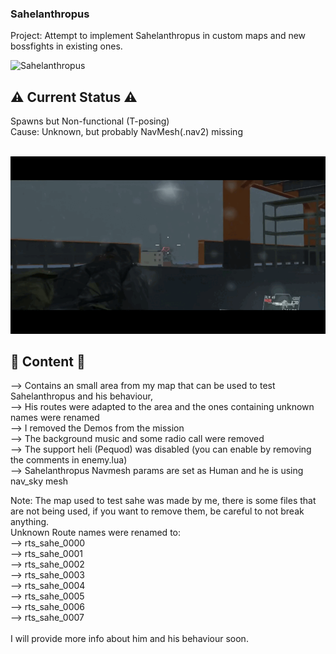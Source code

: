 ### Sahelanthropus 
 Project: Attempt to implement Sahelanthropus in custom maps and new bossfights in existing ones.<br>

![Sahelanthropus](/images/sahelan_0.png?raw=true)

## ⚠️ Current Status ⚠️
 Spawns but Non-functional (T-posing)<br>
Cause: Unknown, but probably NavMesh(.nav2) missing <br>
<br>


![jump_0](https://github.com/TheHuntingParty/TPP-sahelanthropus/blob/main/images/sahe_jump_0.gif "Jump gif 0")


## 🔧 Content 🔧
--> Contains an small area from my map that can be used to test Sahelanthropus and his behaviour, <br>
--> His routes were adapted to the area and the ones containing unknown names were renamed <br>
--> I removed the Demos from the mission <br> 
--> The background music and some radio call were removed <br>
--> The support heli (Pequod) was disabled (you can enable by removing the comments in enemy.lua) <br>
--> Sahelanthropus Navmesh params are set as Human and he is using nav_sky mesh<br>

Note: The map used to test sahe was made by me, there is some files that are not being used, if you want to remove them, be careful to not break anything.
<br>
    Unknown Route names were renamed to:<br>
    --> rts_sahe_0000 <br>
    --> rts_sahe_0001 <br>
    --> rts_sahe_0002 <br>
    --> rts_sahe_0003 <br>
    --> rts_sahe_0004 <br>
    --> rts_sahe_0005 <br>
    --> rts_sahe_0006 <br>
    --> rts_sahe_0007 <br>
<br> 
I will provide more info about him and his behaviour soon.